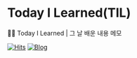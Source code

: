 # Today I Learned(TIL)
👩‍💻 Today I Learned | 그 날 배운 내용 메모

[![Hits](https://hits.seeyoufarm.com/api/count/incr/badge.svg?url=https%3A%2F%2Fgithub.com%2Fsooozi%2FTIL&count_bg=%2379C83D&title_bg=%23555555&icon=&icon_color=%23E7E7E7&title=hits&edge_flat=false)](https://hits.seeyoufarm.com)
[![Blog](https://img.shields.io/badge/Blog-sooozi.github.io-green.svg)](https://sooozi.github.io/)
